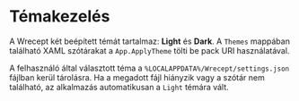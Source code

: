 # Témakezelés

A Wrecept két beépített témát tartalmaz: **Light** és **Dark**. A `Themes` mappában található XAML szótárakat a `App.ApplyTheme` tölti be pack URI használatával.

A felhasználó által választott téma a `%LOCALAPPDATA%/Wrecept/settings.json` fájlban kerül tárolásra. Ha a megadott fájl hiányzik vagy a szótár nem található, az alkalmazás automatikusan a `Light` témára vált.
